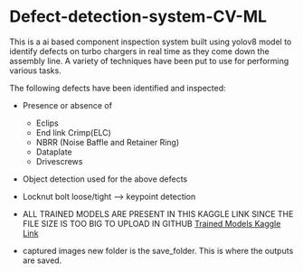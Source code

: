 # Defect-detection-system-CV-ML

This is a ai based component inspection system built using yolov8 model to identify defects on turbo chargers in real time as they come down the assembly line. A variety of techniques have been put to use for performing various tasks. 

The following defects have been identified and inspected:  
- Presence or absence of
   - Eclips
   - End link Crimp(ELC)
   - NBRR (Noise Baffle and Retainer Ring)
   - Dataplate
   - Drivescrews
- Object detection used for the above defects
- Locknut bolt loose/tight --> keypoint detection

- ALL TRAINED MODELS ARE PRESENT IN THIS KAGGLE LINK SINCE THE FILE SIZE IS TOO BIG TO UPLOAD IN GITHUB [Trained Models Kaggle Link](https://www.kaggle.com/models/bhavnab/defect-detection-training-models-and-wts)
- captured images new folder is the save_folder. This is where the outputs are saved.
